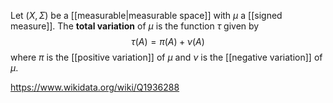 Let $(X,\Sigma)$ be a [[measurable|measurable space]] with $\mu$ a [[signed measure]]. The **total variation** of $\mu$ is the function $\tau$ given by $$\tau(A) = \pi(A) + \nu(A)$$ where $\pi$ is the [[positive variation]] of $\mu$ and $\nu$ is the [[negative variation]] of $\mu$. 

https://www.wikidata.org/wiki/Q1936288